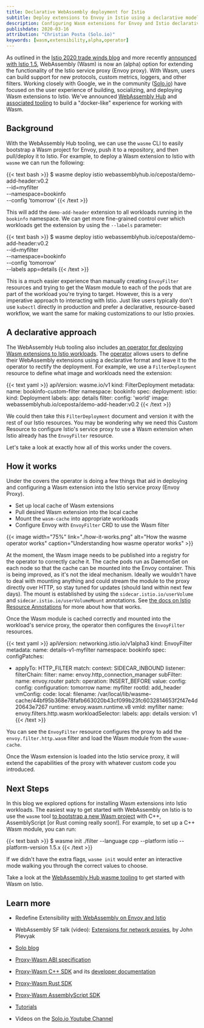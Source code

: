 ```yaml
---
title: Declarative WebAssembly deployment for Istio
subtitle: Deploy extensions to Envoy in Istio using a declarative model to align with GitOps workflows
description: Configuring Wasm extensions for Envoy and Istio declaratively.
publishdate: 2020-03-16
attribution: "Christian Posta (Solo.io)"
keywords: [wasm,extensibility,alpha,operator]
---
```


As outlined in the [Istio 2020 trade winds blog](/blog/2020/tradewinds-2020/) and more recently [announced with Istio 1.5](/news/releases/1.5.x/announcing-1.5/), WebAssembly (Wasm) is now an (alpha) option for extending the functionality of the Istio service proxy (Envoy proxy). With Wasm, users can build support for new protocols, custom metrics, loggers, and other filters. Working closely with Google, we in the community ([Solo.io](https://solo.io)) have focused on the user experience of building, socializing, and deploying Wasm extensions to Istio. We've announced [WebAssembly Hub](https://webassemblyhub.io) and [associated tooling](https://docs.solo.io/web-assembly-hub/latest/installation/) to build a "docker-like" experience for working with Wasm.

## Background

With the WebAssembly Hub tooling, we can use the `wasme` CLI to easily bootstrap a Wasm project for Envoy, push it to a repository, and then pull/deploy it to Istio. For example, to deploy a Wasm extension to Istio with `wasme` we can run the following:

{{< text bash >}}
$  wasme deploy istio webassemblyhub.io/ceposta/demo-add-header:v0.2 \
  --id=myfilter \
  --namespace=bookinfo \
  --config 'tomorrow'
{{< /text >}}

This will add the `demo-add-header` extension to all workloads running in the `bookinfo` namespace. We can get more fine-grained control over which workloads get the extension by using the `--labels` parameter:

{{< text bash >}}
$  wasme deploy istio webassemblyhub.io/ceposta/demo-add-header:v0.2 \
  --id=myfilter  \
  --namespace=bookinfo  \
  --config 'tomorrow' \
  --labels app=details
{{< /text >}}

This is a much easier experience than manually creating `EnvoyFilter` resources and trying to get the Wasm module to each of the pods that are part of the workload you're trying to target. However, this is a very imperative approach to interacting with Istio. Just like users typically don't use `kubectl` directly in production and prefer a declarative, resource-based workflow, we want the same for making customizations to our Istio proxies.

## A declarative approach

The WebAssembly Hub tooling also includes [an operator for deploying Wasm extensions to Istio workloads](https://docs.solo.io/web-assembly-hub/latest/tutorial_code/wasme_operator/). The [operator](https://kubernetes.io/docs/concepts/extend-kubernetes/operator/) allows users to define their WebAssembly extensions using a declarative format and leave it to the operator to rectify the deployment. For example, we use a `FilterDeployment` resource to define what image and workloads need the extension:

{{< text yaml >}}
apiVersion: wasme.io/v1
kind: FilterDeployment
metadata:
  name: bookinfo-custom-filter
  namespace: bookinfo
spec:
  deployment:
    istio:
      kind: Deployment
      labels:
        app: details
  filter:
    config: 'world'
    image: webassemblyhub.io/ceposta/demo-add-header:v0.2
{{< /text >}}

We could then take this `FilterDeployment` document and version it with the rest of our Istio resources. You may be wondering why we need this Custom Resource to configure Istio's service proxy to use a Wasm extension when Istio already has the `EnvoyFilter` resource.

Let's take a look at exactly how all of this works under the covers.

## How it works

Under the covers the operator is doing a few things that aid in deploying and configuring a Wasm extension into the Istio service proxy (Envoy Proxy).

- Set up local cache of Wasm extensions
- Pull desired Wasm extension into the local cache
- Mount the `wasm-cache` into appropriate workloads
- Configure Envoy with `EnvoyFilter` CRD to use the Wasm filter

{{< image width="75%"
    link="./how-it-works.png"
    alt="How the wasme operator works"
    caption="Understanding how wasme operator works"
    >}}

At the moment, the Wasm image needs to be published into a registry for the operator to correctly cache it. The cache pods run as DaemonSet on each node so that the cache can be mounted into the Envoy container. This is being improved, as it's not the ideal mechanism. Ideally we wouldn't have to deal with mounting anything and could stream the module to the proxy directly over HTTP, so stay tuned for updates (should land within next few days). The mount is established by using the `sidecar.istio.io/userVolume` and `sidecar.istio.io/userVolumeMount` annotations. See [the docs on Istio Resource Annotations](/pt-br/docs/reference/config/annotations/) for more about how that works.

Once the Wasm module is cached correctly and mounted into the workload's service proxy, the operator then configures the `EnvoyFilter` resources.

{{< text yaml >}}
apiVersion: networking.istio.io/v1alpha3
kind: EnvoyFilter
metadata:
  name: details-v1-myfilter
  namespace: bookinfo
spec:
  configPatches:
  - applyTo: HTTP_FILTER
    match:
      context: SIDECAR_INBOUND
      listener:
        filterChain:
          filter:
            name: envoy.http_connection_manager
            subFilter:
              name: envoy.router
    patch:
      operation: INSERT_BEFORE
      value:
        config:
          config:
            configuration: tomorrow
            name: myfilter
            rootId: add_header
            vmConfig:
              code:
                local:
                  filename: /var/local/lib/wasme-cache/44bf95b368e78fafb663020b43cf099b23fc6032814653f2f47e4d20643e7267
              runtime: envoy.wasm.runtime.v8
              vmId: myfilter
        name: envoy.filters.http.wasm
  workloadSelector:
    labels:
      app: details
      version: v1
{{< /text >}}

You can see the `EnvoyFilter` resource configures the proxy to add the `envoy.filter.http.wasm` filter and load the Wasm module from the `wasme-cache`.

Once the Wasm extension is loaded into the Istio service proxy, it will extend the capabilities of the proxy with whatever custom code you introduced.

## Next Steps

In this blog we explored options for installing Wasm extensions into Istio workloads. The easiest way to get started with WebAssembly on Istio is to use the `wasme` tool [to bootstrap a new Wasm project](https://docs.solo.io/web-assembly-hub/latest/tutorial_code/getting_started/) with C++, AssemblyScript [or Rust coming really soon!]. For example, to set up a C++ Wasm module, you can run:

{{< text bash >}}
$ wasme init ./filter --language cpp --platform istio --platform-version 1.5.x
{{< /text >}}

If we didn't have the extra flags, `wasme init` would enter an interactive mode walking you through the correct values to choose.

Take a look at the [WebAssembly Hub wasme tooling](https://docs.solo.io/web-assembly-hub/latest/tutorial_code/getting_started/) to get started with Wasm on Istio.

## Learn more

-   Redefine Extensibility [with WebAssembly on Envoy and Istio](/blog/2020/wasm-announce/)

-   WebAssembly SF talk (video): [Extensions for network proxies](https://www.youtube.com/watch?v=OIUPf8m7CGA), by John Plevyak

-   [Solo blog](https://www.solo.io/blog/an-extended-and-improved-webassembly-hub-to-helps-bring-the-power-of-webassembly-to-envoy-and-istio/)

-   [Proxy-Wasm ABI specification](https://github.com/proxy-wasm/spec)

-   [Proxy-Wasm C++ SDK](https://github.com/proxy-wasm/proxy-wasm-cpp-sdk/blob/master/docs/wasm_filter.md) and
    its [developer documentation](https://github.com/proxy-wasm/proxy-wasm-cpp-sdk/blob/master/docs/wasm_filter.md)

-   [Proxy-Wasm Rust SDK](https://github.com/proxy-wasm/proxy-wasm-rust-sdk)

-   [Proxy-Wasm AssemblyScript SDK](https://github.com/solo-io/proxy-runtime)

-   [Tutorials](https://docs.solo.io/web-assembly-hub/latest/tutorial_code/)

-   Videos on the [Solo.io Youtube Channel](https://www.youtube.com/channel/UCuketWAG3WqYjjxtQ9Q8ApQ)

